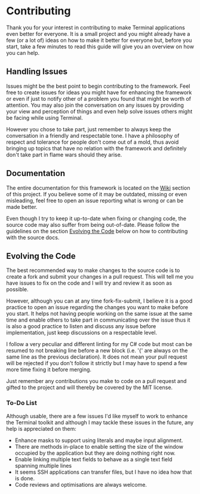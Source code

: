 # Contributing

Thank you for your interest in contributing to make Terminal applications even better for everyone. It is a small project and you might already have a few (or a lot of) ideas on how to make it better for everyone but, before you start, take a few minutes to read  this guide will give you an overview on how you can help.

## Handling Issues

Issues might be the best point to begin contributing to the framework. Feel free to create issues for ideas you might have for enhancing the framework or even if just to notify other of a problem you found that might be worth of attention. You may also join the conversation on any issues by providing your view and perception of things and even help solve issues others might be facing while using Terminal.

However you chose to take part, just remember to always keep the conversation in a friendly and respectable tone. I have a philosophy of respect and tolerance for people don't come out of a mold, thus avoid bringing up topics that have no relation with the framework and definitely don't take part in flame wars should they arise.

## Documentation

The entire documentation for this framework is located on the [Wiki](https://github.com/Lmpessoa/Terminal/wiki) section of this project. If you believe some of it may be outdated, missing or even misleading, feel free to open an issue reporting what is wrong or can be made better.

Even though I try to keep it up-to-date when fixing or changing code, the source code may also suffer from being out-of-date. Please follow the guidelines on the section [Evolving the Code]() below on how to contributing with the source docs.


## Evolving the Code

The best recommended way to make changes to the source code is to create a fork and submit your changes in a pull request. This will tell me you have issues to fix on the code and I will try and review it as soon as possible.

However, although you can at any time fork-fix-submit, I believe it is a good practice to open an issue regarding the changes you want to make before you start. It helps not having people working on the same issue at the same time and enable others to take part in communicating over the issue thus it is also a good practice to listen and discuss any issue before implementation, just keep discussions on a respectable level.

I follow a very peculiar and different linting for my C# code but most can be resumed to not breaking line before a new block (i.e. '{' are always on the same line as the previous declaration). It does not mean your pull request will be rejected if you don't follow it strictly but I may have to spend a few more time fixing it before merging.

Just remember any contributions you make to code on a pull request and gifted to the project and will thereby be covered by the MIT license.

### To-Do List

Although usable, there are a few issues I'd like myself to work to enhance the Terminal toolkit and although I may tackle these issues in the future, any help is appreciated on them: 

* Enhance masks to support using literals and maybe input alignment.
* There are methods in-place to enable setting the size of the window occupied by the application but they are doing nothing right now.
* Enable linking multiple text fields to behave as a single text field spanning multiple lines
* It seems SSH applications can transfer files, but I have no idea how that is done.
* Code reviews and optimisations are always welcome.
